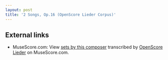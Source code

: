 ```yaml
---
layout: post
title: '2 Songs, Op.16 (OpenScore Lieder Corpus)'
---
```


## External links

- MuseScore.com: View [sets by this composer] transcribed by [OpenScore Lieder] on MuseScore.com.

[sets by this composer]: https://musescore.com/openscore-lieder-corpus/sets/5106922
[OpenScore Lieder]: https://musescore.com/openscore-lieder-corpus

